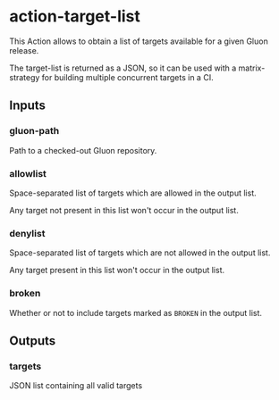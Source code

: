 # action-target-list

This Action allows to obtain a list of targets available for a
given Gluon release.

The target-list is returned as a JSON, so it can be used with
a matrix-strategy for building multiple concurrent targets
in a CI.


## Inputs

### gluon-path
Path to a checked-out Gluon repository.

### allowlist
Space-separated list of targets which are allowed in the output list.

Any target not present in this list won't occur in the output list.

### denylist
Space-separated list of targets which are not allowed in the output list.

Any target present in this list won't occur in the output list.

### broken
Whether or not to include targets marked as `BROKEN` in the output list.


## Outputs

### targets
JSON list containing all valid targets
